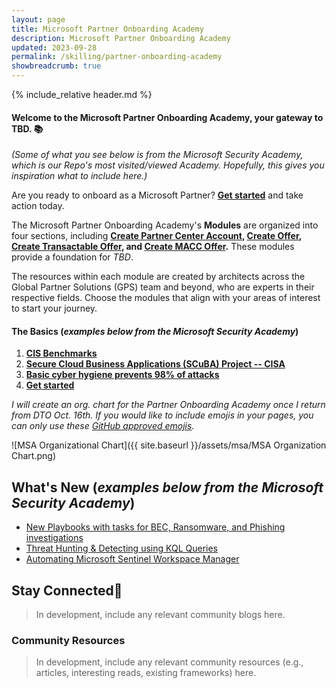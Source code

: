 ```yaml
---
layout: page
title: Microsoft Partner Onboarding Academy
description: Microsoft Partner Onboarding Academy
updated: 2023-09-28
permalink: /skilling/partner-onboarding-academy
showbreadcrumb: true
---
```

{% include_relative header.md %}

#### Welcome to the Microsoft Partner Onboarding Academy, your gateway to TBD. 📚

*(Some of what you see below is from the Microsoft Security Academy, which is our Repo's most visited/viewed Academy. Hopefully, this gives you inspiration what to include here.)*

Are you ready to onboard as a Microsoft Partner? **[Get started](/PartnerResources/skilling/partner-onboarding-academy/acct)** and take action today.

The Microsoft Partner Onboarding Academy's **Modules** are organized into four sections, including **[Create Partner Center Account](/PartnerResources/skilling/partner-onboarding-academy/acct), [Create Offer](/PartnerResources/skilling/partner-onboarding-academy/offer), [Create Transactable Offer](/PartnerResources/skilling/partner-onboarding-academy/transactable-offer), and [Create MACC Offer](/PartnerResources/skilling/partner-onboarding-academy/macc-offer).** These modules provide a foundation for *TBD*. 

The resources within each module are created by architects across the Global Partner Solutions (GPS) team and beyond, who are experts in their respective fields. Choose the modules that align with your areas of interest to start your journey.

#### The Basics (*examples below from the Microsoft Security Academy*)
 1. **[CIS Benchmarks](https://www.cisecurity.org/cis-benchmarks)**
 2. **[Secure Cloud Business Applications (SCuBA) Project -- CISA](https://www.cisa.gov/resources-tools/services/secure-cloud-business-applications-scuba-project)**
 3. **[Basic cyber hygiene prevents 98% of attacks](https://techcommunity.microsoft.com/t5/security-compliance-and-identity/basic-cyber-hygiene-prevents-98-of-attacks/ba-p/3926856)**
 4. **[Get started](/PartnerResources/skilling/microsoft-security-academy/start)**

*I will create an org. chart for the Partner Onboarding Academy once I return from DTO Oct. 16th. If you would like to include emojis in your pages, you can only use these [GitHub approved emojis](https://github.com/markdown-templates/markdown-emojis).*


![MSA Organizational Chart]({{ site.baseurl }}/assets/msa/MSA Organization Chart.png)


## What's New (*examples below from the Microsoft Security Academy*)
* [New Playbooks with tasks for BEC, Ransomware, and Phishing investigations](https://techcommunity.microsoft.com/t5/microsoft-sentinel-blog/automate-tasks-management-to-protect-your-organization-against/ba-p/3884516?utm_source=substack&utm_medium=email)
* [Threat Hunting & Detecting using KQL Queries](https://github.com/cyb3rmik3/KQL-threat-hunting-queries?utm_source=substack&utm_medium=email#kql-training)
* [Automating Microsoft Sentinel Workspace Manager](https://medium.com/@TimGroothuis/diving-in-automating-sentinel-workspace-manager-cc61d536f8a6)

## Stay Connected🔗
 
> In development, include any relevant community blogs here.

### Community Resources

> In development, include any relevant community resources (e.g., articles, interesting reads, existing frameworks) here.